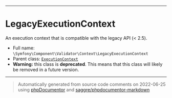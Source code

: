***

# LegacyExecutionContext

An execution context that is compatible with the legacy API (< 2.5).



* Full name: `\Symfony\Component\Validator\Context\LegacyExecutionContext`
* Parent class: [`ExecutionContext`](./ExecutionContext.md)
* **Warning:** this class is **deprecated**. This means that this class will likely be removed in a future version.






***
> Automatically generated from source code comments on 2022-06-25 using [phpDocumentor](http://www.phpdoc.org/) and [saggre/phpdocumentor-markdown](https://github.com/Saggre/phpDocumentor-markdown)
